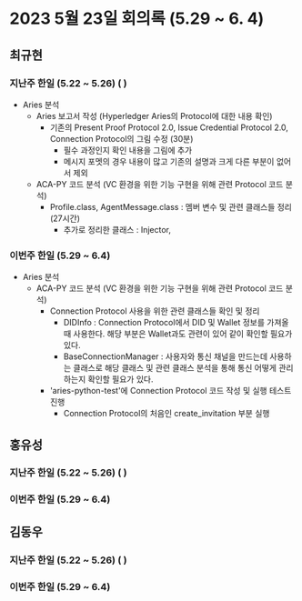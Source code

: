 # 2023 5월 23일 회의록 (5.29 ~ 6. 4)

## 최규현

### 지난주 한일 (5.22 ~ 5.26) (   )
  - Aries 분석
    - Aries 보고서 작성 (Hyperledger Aries의 Protocol에 대한 내용 확인)
      - 기존의 Present Proof Protocol 2.0, Issue Credential Protocol 2.0, Connection Protocol의 그림 수정 (30분)
        - 필수 과정인지 확인 내용을 그림에 추가
        - 메시지 포멧의 경우 내용이 많고 기존의 설명과 크게 다른 부분이 없어서 제외
    - ACA-PY 코드 분석 (VC 환경을 위한 기능 구현을 위해 관련 Protocol 코드 분석) 
      - Profile.class, AgentMessage.class : 멤버 변수 및 관련 클래스들 정리 (27시간)
        - 추가로 정리한 클래스 : Injector, 


### 이번주 한일 (5.29 ~ 6.4) 
  - Aries 분석
    - ACA-PY 코드 분석 (VC 환경을 위한 기능 구현을 위해 관련 Protocol 코드 분석)
      - Connection Protocol 사용을 위한 관련 클래스들 확인 및 정리
        - DIDInfo : Connection Protocol에서 DID 및 Wallet 정보를 가져올 때 사용한다. 해당 부분은 Wallet과도 관련이 있어 같이 확인할 필요가 있다. 
        - BaseConnectionManager : 사용자와 통신 채널을 만드는데 사용하는 클래스로 해당 클래스 및 관련 클래스 분석을 통해 통신 어떻게 관리하는지 확인할 필요가 있다.
      - 'aries-python-test'에 Connection Protocol 코드 작성 및 실행 테스트 진행
        - Connection Protocol의 처음인 create_invitation 부분 실행


## 홍유성

### 지난주 한일 (5.22 ~ 5.26) (   )



### 이번주 한일 (5.29 ~ 6.4) 


## 김동우

### 지난주 한일 (5.22 ~ 5.26) (   )



### 이번주 한일 (5.29 ~ 6.4) 
